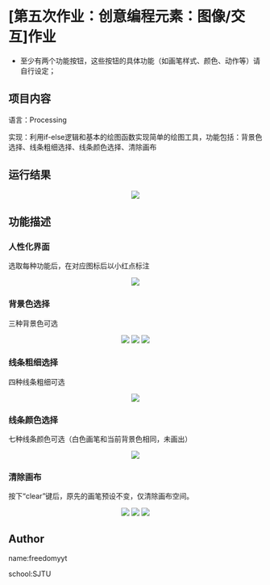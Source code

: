 # [第五次作业：创意编程元素：图像/交互]作业

- 至少有两个功能按钮，这些按钮的具体功能（如画笔样式、颜色、动作等）请自行设定；

## 项目内容

语言：Processing

实现：利用if-else逻辑和基本的绘图函数实现简单的绘图工具，功能包括：背景色选择、线条粗细选择、线条颜色选择、清除画布

## 运行结果

<div align=center>
    <img src="https://cdn.jsdelivr.net/gh/freedomyyt/Photos/20211024174022.png"/>
</div>

## 功能描述

### 人性化界面

选取每种功能后，在对应图标后以小红点标注

<div align=center>
    <img src="https://cdn.jsdelivr.net/gh/freedomyyt/Photos/20211024174517.png"/>
</div>

### 背景色选择

三种背景色可选

<div align=center>
    <img src="https://cdn.jsdelivr.net/gh/freedomyyt/Photos/20211024174636.png"/>
    <img src="https://cdn.jsdelivr.net/gh/freedomyyt/Photos/20211024174649.png"/>
    <img src="https://cdn.jsdelivr.net/gh/freedomyyt/Photos/20211024174658.png"/>
</div>

### 线条粗细选择

四种线条粗细可选

<div align=center>
    <img src="https://cdn.jsdelivr.net/gh/freedomyyt/Photos/20211024174837.png"/>
</div>

### 线条颜色选择

七种线条颜色可选（白色画笔和当前背景色相同，未画出）

<div align=center>
    <img src="https://cdn.jsdelivr.net/gh/freedomyyt/Photos/20211024174941.png"/>
</div>

### 清除画布

按下“clear”键后，原先的画笔预设不变，仅清除画布空间。
<div align=center>
    <img src="https://cdn.jsdelivr.net/gh/freedomyyt/Photos/20211024175011.png"/>
    <img src="https://cdn.jsdelivr.net/gh/freedomyyt/Photos/20211024175019.png"/>
    <img src="https://cdn.jsdelivr.net/gh/freedomyyt/Photos/20211024175027.png"/>
</div>

## Author

name:freedomyyt 

school:SJTU